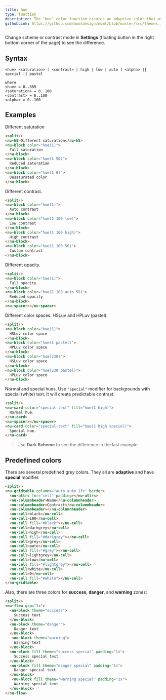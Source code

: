 ```yaml
---
title: hue
type: function
description: The `hue` color function creates an adaptive color that uses custom **HSC(A)** (*Hue, Saturation, Contrast, Alpha*) color space with **variable finite contrast** that adapts to the color scheme and contrast mode. So basically it creates **four** colors in total.
githubLink: https://github.com/numldesign/numl/blob/master/src/themes.js#L618
---
```


Change scheme or contrast mode in **Settings** (floating button in the right bottom corner of the page) to see the difference.

## Syntax

```
<hue> <saturation> [ <contrast> | high | low | auto ] <alpha> || special || pastel

where
<hue> = 0..359
<saturation> = 0..100
<contrast> = 0..100
<alpha> = 0..100
```

## Examples

Different saturation

```html
<split/>
<nu-h5>Different saturation</nu-h5>
<nu-block color="hue(1)">
  Full saturation
</nu-block>
<nu-block color="hue(1 50)">
  Reduced saturation
</nu-block>
<nu-block color="hue(1 0)">
  Desaturated color
</nu-block>
```

Different contrast.

```html
<split/>
<nu-block color="hue(1)">
  Auto contrast
</nu-block>
<nu-block color="hue(1 100 low)">
  Low contrast
</nu-block>
<nu-block color="hue(1 100 high)">
  High contrast
</nu-block>
<nu-block color="hue(1 100 50)">
  Custom contrast
</nu-block>
```

Different opacity.

```html
<split/>
<nu-block color="hue(1)">
  Full opacity
</nu-block>
<nu-block color="hue(1 100 auto 50)">
  Reduced opacity
</nu-block>
<nu-spacer></nu-spacer>
```

Different color spaces. HSLuv and HPLuv (pastel).

```html
<split/>
<nu-block color="hue(1)">
  HSLuv color space
</nu-block>
<nu-block color="hue(1 pastel)">
  HPLuv color space
</nu-block>
<nu-block color="hue(230)">
  HSLuv color space
</nu-block>
<nu-block color="hue(230 pastel)">
  HPLuv color space
</nu-block>
```

Normal and special hues. Use `"special"` modifier for backgrounds with special (white) text. It will create predictable contrast.

```html
<split/>
<nu-card color="special-text" fill="hue(1 high)">
  Normal hue.
</nu-card>
<nu-spacer></nu-spacer>
<nu-card color="special-text" fill="hue(1 high special)">
  Special hue.
</nu-card>
```

> Use **Dark Scheme** to see the difference in the last example.

## Predefined colors

There are several predefined grey colors. They all are **adaptive** and have **special** modifier.

```html
<split/>
<nu-gridtable columns="auto auto 1fr" border>
  <nu-attrs for="cell" padding></nu-attrs>
  <nu-columnheader>Name</nu-columnheader>
  <nu-columnheader>Contrast</nu-columnheader>
  <nu-columnheader></nu-columnheader>
  <nu-cell>black</nu-cell>
  <nu-cell>100</nu-cell>
  <nu-cell fill="#black"></nu-cell>
  <nu-cell>darkgrey</nu-cell>
  <nu-cell>high</nu-cell>
  <nu-cell fill="#darkgrey"></nu-cell>
  <nu-cell>grey</nu-cell>
  <nu-cell>auto</nu-cell>
  <nu-cell fill="#grey"></nu-cell>
  <nu-cell>lightgrey</nu-cell>
  <nu-cell>low</nu-cell>
  <nu-cell fill="#lightgrey"></nu-cell>
  <nu-cell>white</nu-cell>
  <nu-cell>0</nu-cell>
  <nu-cell fill="#white"></nu-cell>
</nu-gridtable>
```

Also, there are three colors for **success**, **danger**, and **warning** zones:

```html
<split/>
<nu-flow gap="1x">
  <nu-block theme="success">
    Success text
  </nu-block>
  <nu-block theme="danger">
    Danger text
  </nu-block>
   <nu-block theme="warning">
    Warning text
  </nu-block>
  <nu-block fill theme="success special" padding="1x">
    Success special text
  </nu-block>
  <nu-block fill theme="danger special" padding="1x">
    Danger special text
  </nu-block>
   <nu-block fill theme="warning special" padding="1x">
    Warning special text
  </nu-block>
</nu-flow>
```
